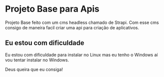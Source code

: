 # Projeto Base para Apis

Projeto Base feito com um cms headless chamado de Strapi. Com esse cms consigo de maneira facil criar uma api para criação de aplicativos.

## Eu estou com dificuldade

Eu estou com dificuldade para instalar no Linux mas eu tenho o Windows aí vou tentar instalar no Windows.

Deus queira que eu consiga!

